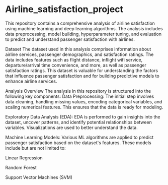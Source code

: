 # Airline_satisfaction_project

This repository contains a comprehensive analysis of airline satisfaction using machine learning and deep learning algorithms. The analysis includes data preprocessing, model building, hyperparameter tuning, and evaluation to predict and understand passenger satisfaction with airlines.

Dataset
The dataset used in this analysis comprises information about airline services, passenger demographics, and satisfaction ratings. The data includes features such as flight distance, inflight wifi service, departure/arrival time convenience, and more, as well as passenger satisfaction ratings. This dataset is valuable for understanding the factors that influence passenger satisfaction and for building predictive models to enhance airline services.

Analysis Overview
The analysis in this repository is structured into the following key components: Data Preprocessing: The initial step involves data cleaning, handling missing values, encoding categorical variables, and scaling numerical features. This ensures that the data is ready for modeling.

Exploratory Data Analysis (EDA): EDA is performed to gain insights into the dataset, uncover patterns, and identify potential relationships between variables. Visualizations are used to better understand the data.

Machine Learning Models: Various ML algorithms are applied to predict passenger satisfaction based on the dataset's features. These models include but are not limited to:

Linear Regression

Random Forest

Support Vector Machines (SVM)
